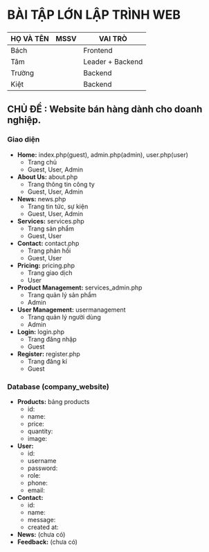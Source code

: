 # BÀI TẬP LỚN LẬP TRÌNH WEB

###

| HỌ VÀ TÊN | MSSV | VAI TRÒ          |
| --------- | ---- | ---------------- |
| Bách      |      | Frontend         |
| Tâm       |      | Leader + Backend |
| Trường    |      | Backend          |
| Kiệt      |      | Backend          |

## CHỦ ĐỀ : Website bán hàng dành cho doanh nghiệp.

### Giao diện

- **Home:** index.php(guest), admin.php(admin), user.php(user)
  - Trang chủ
  - Guest, User, Admin
- **About Us:** about.php
  - Trang thông tin công ty
  - Guest, User, Admin
- **News:** news.php
  - Trang tin tức, sự kiện
  - Guest, User, Admin
- **Services:** services.php
  - Trang sản phẩm
  - Guest, User
- **Contact:** contact.php
  - Trang phản hồi 
  - Guest, User
- **Pricing:** pricing.php
  - Trang giao dịch
  - User
- **Product Management:** services_admin.php
  - Trang quản lý sản phẩm
  - Admin
- **User Management:** usermanagement
  - Trang quản lý người dùng
  - Admin
- **Login:** login.php
  - Trang đăng nhập
  - Guest
- **Register:** register.php
  - Trang đăng kí
  - Guest 


### Database (company_website)
- **Products:** bảng products
  - id:
  - name:
  - price:
  - quantity:
  - image:
- **User:**
  - id:
  - username
  - password:
  - role:
  - phone:
  - email:
- **Contact:**
  - id:
  - name:
  - message:
  - created at:
- **News:** (chưa có)
- **Feedback:** (chưa có)
